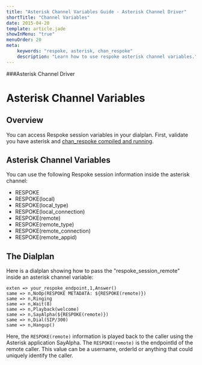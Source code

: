 ```yaml
---
title: "Asterisk Channel Variables Guide - Asterisk Channel Driver"
shortTitle: "Channel Variables"
date: 2015-04-20
template: article.jade
showInMenu: "true"
menuOrder: 20
meta:
    keywords: "respoke, asterisk, chan_respoke"
    description: "Learn how to use respoke asterisk channel variables."
---
```


###Asterisk Channel Driver
# Asterisk Channel Variables 

## Overview

You can access Respoke session variables in your dialplan. First, validate you have asterisk and [chan_respoke compiled and running](/client/asterisk/getting-started.html).

## Asterisk Channel Variables

You can use the following Respoke session information inside the asterisk channel:

- RESPOKE
- RESPOKE(local)
- RESPOKE(local_type)
- RESPOKE(local_connection)
- RESPOKE(remote)
- RESPOKE(remote_type)
- RESPOKE(remote_connection)
- RESPOKE(remote_appid)

## The Dialplan

Here is a dialplan showing how to pass the "respoke_session_remote" inside an asterisk channel variable:

    exten => your_respoke_endpoint,1,Answer()
    same => n,NoOp(RESPOKE METADATA: ${RESPOKE(remote)})
    same => n,Ringing
    same => n,Wait(8)
    same => n,Playback(welcome)
    same => n,SayAlpha(${RESPOKE(remote)})
    same => n,Dial(SIP/300)
    same => n,Hangup()
    
Here, the `RESPOKE(remote)` information is played back to the caller using the Asterisk application SayAlpha. The `RESPOKE(remote)` is the endpointId of the remote caller. This value can be a username, orderId or anything that could uniquely identify the caller.